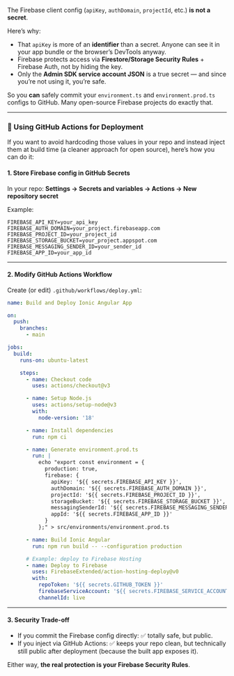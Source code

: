 The Firebase client config (`apiKey`, `authDomain`, `projectId`, etc.) **is not a secret**.

Here’s why:

* That `apiKey` is more of an **identifier** than a secret. Anyone can see it in your app bundle or the browser’s DevTools anyway.
* Firebase protects access via **Firestore/Storage Security Rules** + Firebase Auth, not by hiding the key.
* Only the **Admin SDK service account JSON** is a true secret — and since you’re not using it, you’re safe.

So you **can** safely commit your `environment.ts` and `environment.prod.ts` configs to GitHub. Many open-source Firebase projects do exactly that.

---

### 🔄 Using GitHub Actions for Deployment

If you want to avoid hardcoding those values in your repo and instead inject them at build time (a cleaner approach for open source), here’s how you can do it:

#### 1. Store Firebase config in GitHub Secrets

In your repo:
**Settings → Secrets and variables → Actions → New repository secret**

Example:

```
FIREBASE_API_KEY=your_api_key
FIREBASE_AUTH_DOMAIN=your_project.firebaseapp.com
FIREBASE_PROJECT_ID=your_project_id
FIREBASE_STORAGE_BUCKET=your_project.appspot.com
FIREBASE_MESSAGING_SENDER_ID=your_sender_id
FIREBASE_APP_ID=your_app_id
```

---

#### 2. Modify GitHub Actions Workflow

Create (or edit) `.github/workflows/deploy.yml`:

```yaml
name: Build and Deploy Ionic Angular App

on:
  push:
    branches:
      - main

jobs:
  build:
    runs-on: ubuntu-latest

    steps:
      - name: Checkout code
        uses: actions/checkout@v3

      - name: Setup Node.js
        uses: actions/setup-node@v3
        with:
          node-version: '18'

      - name: Install dependencies
        run: npm ci

      - name: Generate environment.prod.ts
        run: |
          echo "export const environment = {
            production: true,
            firebase: {
              apiKey: '${{ secrets.FIREBASE_API_KEY }}',
              authDomain: '${{ secrets.FIREBASE_AUTH_DOMAIN }}',
              projectId: '${{ secrets.FIREBASE_PROJECT_ID }}',
              storageBucket: '${{ secrets.FIREBASE_STORAGE_BUCKET }}',
              messagingSenderId: '${{ secrets.FIREBASE_MESSAGING_SENDER_ID }}',
              appId: '${{ secrets.FIREBASE_APP_ID }}'
            }
          };" > src/environments/environment.prod.ts

      - name: Build Ionic Angular
        run: npm run build -- --configuration production

      # Example: deploy to Firebase Hosting
      - name: Deploy to Firebase
        uses: FirebaseExtended/action-hosting-deploy@v0
        with:
          repoToken: '${{ secrets.GITHUB_TOKEN }}'
          firebaseServiceAccount: '${{ secrets.FIREBASE_SERVICE_ACCOUNT }}'
          channelId: live
```

---

#### 3. Security Trade-off

* If you commit the Firebase config directly: ✅ totally safe, but public.
* If you inject via GitHub Actions: ✅ keeps your repo clean, but technically still public after deployment (because the built app exposes it).

Either way, **the real protection is your Firebase Security Rules**.